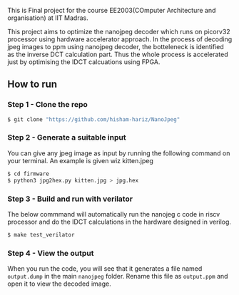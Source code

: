 This is Final project for the course EE2003(COmputer Architecture and organisation) at IIT Madras.

This project aims to optimize the nanojpeg decoder which runs on picorv32 processor using hardware accelerator approach. In the process of decoding jpeg images to ppm using nanojpeg decoder, the botteleneck is identified as the inverse DCT calculation part. Thus the whole process is accelerated just by optimising the IDCT calcuations using FPGA. 

## How to run
### Step 1 - Clone the repo
```sh
$ git clone "https://github.com/hisham-hariz/NanoJpeg"
```
### Step 2 -  Generate a suitable input
You can give any jpeg image as input by running the following command on your terminal. An example is given wiz kitten.jpeg 
```sh
$ cd firmware
$ python3 jpg2hex.py kitten.jpg > jpg.hex
```
### Step 3 - Build and run with verilator
The below commmand will automatically run the nanojeg c code in riscv processor and do the IDCT calculations in the hardware designed in verilog.
```sh
$ make test_verilator
```
### Step 4 - View the output
When you run the code, you will see that it generates a file named `output.dump` in the main `nanojpeg` folder. Rename this file as `output.ppm` and open it to view the decoded image.
